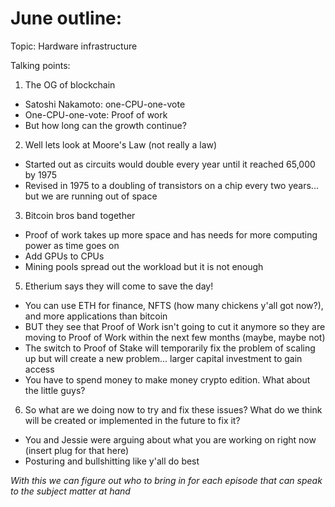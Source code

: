 # June outline:

Topic: Hardware infrastructure

Talking points:

1. The OG of blockchain

  - Satoshi Nakamoto: one-CPU-one-vote
  - One-CPU-one-vote: Proof of work
  - But how long can the growth continue?
 
 2. Well lets look at Moore's Law (not really a law) 
 
  - Started out as circuits would double every year until it reached 65,000 by 1975
  - Revised in 1975 to a doubling of transistors on a chip every two years... but we are running out of space

3. Bitcoin bros band together

  - Proof of work takes up more space and has needs for more computing power as time goes on
  - Add GPUs to CPUs
  - Mining pools spread out the workload but it is not enough

5. Etherium says they will come to save the day!

  - You can use ETH for finance, NFTS (how many chickens y'all got now?), and more applications than bitcoin
  - BUT they see that Proof of Work isn't going to cut it anymore so they are moving to Proof of Work within the next few months (maybe, maybe not)
  - The switch to Proof of Stake will temporarily fix the problem of scaling up but will create a new problem... larger capital investment to gain access
  - You have to spend money to make money crypto edition. What about the little guys?

6. So what are we doing now to try and fix these issues? What do we think will be created or implemented in the future to fix it?

  - You and Jessie were arguing about what you are working on right now (insert plug for that here)
  - Posturing and bullshitting like y'all do best

*With this we can figure out who to bring in for each episode that can speak to the subject matter at hand*

